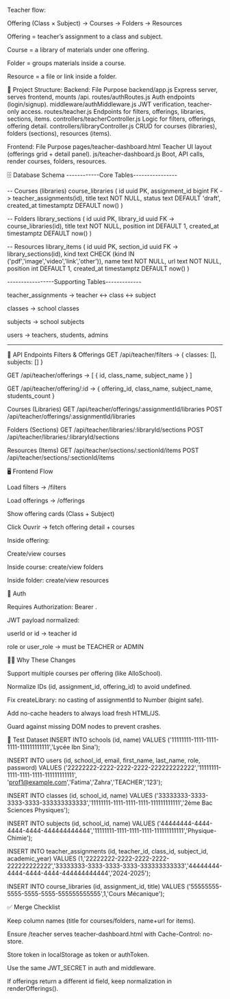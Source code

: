 Teacher flow:

Offering (Class × Subject) → Courses → Folders → Resources

Offering = teacher’s assignment to a class and subject.

Course = a library of materials under one offering.

Folder = groups materials inside a course.

Resource = a file or link inside a folder.

📂 Project Structure:
Backend:
File	                             Purpose
backend/app.js	                    Express server, serves frontend, mounts /api.
routes/authRoutes.js	            Auth endpoints (login/signup).
middleware/authMiddleware.js	    JWT verification, teacher-only access.
routes/teacher.js	                Endpoints for filters, offerings, libraries, sections, items.
controllers/teacherController.js	Logic for filters, offerings, offering detail.
controllers/libraryController.js	CRUD for courses (libraries), folders (sections), resources (items).


Frontend:
File	                            Purpose
pages/teacher-dashboard.html	    Teacher UI layout (offerings grid + detail panel).
js/teacher-dashboard.js	            Boot, API calls, render courses, folders, resources.


🗄 Database Schema
------------Core Tables----------------

-- Courses (libraries)
course_libraries (
  id uuid PK,
  assignment_id bigint FK -> teacher_assignments(id),
  title text NOT NULL,
  status text DEFAULT 'draft',
  created_at timestamptz DEFAULT now()
)

-- Folders
library_sections (
  id uuid PK,
  library_id uuid FK -> course_libraries(id),
  title text NOT NULL,
  position int DEFAULT 1,
  created_at timestamptz DEFAULT now()
)

-- Resources
library_items (
  id uuid PK,
  section_id uuid FK -> library_sections(id),
  kind text CHECK (kind IN ('pdf','image','video','link','other')),
  name text NOT NULL,
  url text NOT NULL,
  position int DEFAULT 1,
  created_at timestamptz DEFAULT now()
)

-----------------Supporting Tables-------------

teacher_assignments → teacher ↔ class ↔ subject

classes → school classes

subjects → school subjects

users → teachers, students, admins

------------------------------------------------

🔌 API Endpoints
Filters & Offerings
GET /api/teacher/filters
→ { classes: [], subjects: [] }

GET /api/teacher/offerings
→ [ { id, class_name, subject_name } ]

GET /api/teacher/offering/:id
→ { offering_id, class_name, subject_name, students_count }

Courses (Libraries)
GET  /api/teacher/offerings/:assignmentId/libraries
POST /api/teacher/offerings/:assignmentId/libraries

Folders (Sections)
GET  /api/teacher/libraries/:libraryId/sections
POST /api/teacher/libraries/:libraryId/sections

Resources (Items)
GET  /api/teacher/sections/:sectionId/items
POST /api/teacher/sections/:sectionId/items

🖥 Frontend Flow

Load filters → /filters

Load offerings → /offerings

Show offering cards (Class + Subject)

Click Ouvrir → fetch offering detail + courses

Inside offering:

Create/view courses

Inside course: create/view folders

Inside folder: create/view resources

🔑 Auth

Requires Authorization: Bearer <jwt>.

JWT payload normalized:

userId or id → teacher id

role or user_role → must be TEACHER or ADMIN

🧑‍💻 Why These Changes

Support multiple courses per offering (like AlloSchool).

Normalize IDs (id, assignment_id, offering_id) to avoid undefined.

Fix createLibrary: no casting of assignmentId to Number (bigint safe).

Add no-cache headers to always load fresh HTML/JS.

Guard against missing DOM nodes to prevent crashes.

🧪 Test Dataset
INSERT INTO schools (id, name) VALUES
 ('11111111-1111-1111-1111-111111111111','Lycée Ibn Sina');

INSERT INTO users (id, school_id, email, first_name, last_name, role, password) VALUES
 ('22222222-2222-2222-2222-222222222222','11111111-1111-1111-1111-111111111111',
  'prof1@example.com','Fatima','Zahra','TEACHER','123');

INSERT INTO classes (id, school_id, name) VALUES
 ('33333333-3333-3333-3333-333333333333','11111111-1111-1111-1111-111111111111','2ème Bac Sciences Physiques');

INSERT INTO subjects (id, school_id, name) VALUES
 ('44444444-4444-4444-4444-444444444444','11111111-1111-1111-1111-111111111111','Physique-Chimie');

INSERT INTO teacher_assignments (id, teacher_id, class_id, subject_id, academic_year)
VALUES (1,'22222222-2222-2222-2222-222222222222','33333333-3333-3333-3333-333333333333','44444444-4444-4444-4444-444444444444','2024-2025');

INSERT INTO course_libraries (id, assignment_id, title) VALUES
 ('55555555-5555-5555-5555-555555555555',1,'Cours Mécanique');

✅ Merge Checklist

Keep column names (title for courses/folders, name+url for items).

Ensure /teacher serves teacher-dashboard.html with Cache-Control: no-store.

Store token in localStorage as token or authToken.

Use the same JWT_SECRET in auth and middleware.

If offerings return a different id field, keep normalization in renderOfferings().